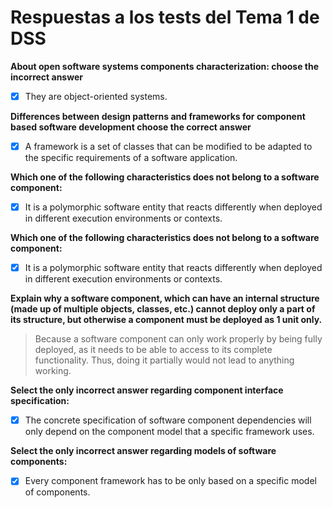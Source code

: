 # Respuestas a los tests del Tema 1 de DSS

**About open software systems components characterization: choose the incorrect answer**

- [x] They are object-oriented systems.

**Differences between design patterns and frameworks for component based software development choose the correct answer**

- [x] A framework is a set of classes that can be modified to be adapted to the specific requirements of a software application.

**Which one of the following characteristics does not belong to a software component:**

- [x] It is a polymorphic software entity that reacts differently when deployed in different execution environments or contexts.

**Which one of the following characteristics does not belong to a software component:**

- [x] It is a polymorphic software entity that reacts differently when deployed in different execution environments or contexts.

**Explain why a software component, which can have an internal structure (made up of multiple objects, classes, etc.) cannot deploy only a part of its structure, but otherwise a component must be deployed as 1 unit only.**

> Because a software component can only work properly by being fully deployed, as it needs to be able to access to its complete functionality. Thus, doing it partially would not lead to anything working.

**Select the only incorrect answer regarding component interface specification:**

- [x] The concrete specification of software component dependencies will only depend on the component model that a specific framework uses.

**Select the only incorrect answer regarding models of software components:**

- [x] Every component framework has to be only based on a specific model of components.
